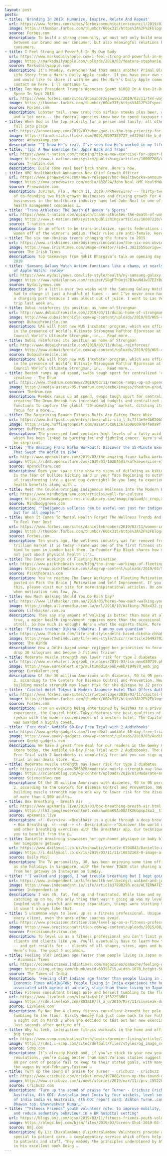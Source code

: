 ```yaml
---
layout: post
posts:
- title: 'Branding In 2019: Humanize, Inspire, Relate And Repeat'
  url: https://www.forbes.com/sites/forbescommunicationscouncil/2019/03/11/branding-in-2019-humanize-inspire-relate-and-repeat/
  image: https://thumbor.forbes.com/thumbor/600x315/https%3A%2F%2Fblogs-images.forbes.com%2Fforbescommunicationscouncil%2Ffiles%2F2019%2F03%2Fcanva-photo-editor-12-500x500.png
  source: Forbes.com
  description: To build a strong community, we must not only build meaningful relationships
    between our brand and our consumer, but also meaningful relations between our
    consumers.
- title: I Feel Strong and Powerful In My Own Body
  url: https://www.marksdailyapple.com/i-feel-strong-and-powerful-in-my-own-body/
  image: https://marksdailyapple.com/uploads/2019/03/feature-stephanie.jpg
  source: Marksdailyapple.com
  description: It's Monday, everyone! And that means another Primal Blueprint Real
    Life Story from a Mark's Daily Apple reader. If you have your own success story
    and would like to share it with me and the Mark's Daily Apple community please
    contact me here. I'll continue t…
- title: Ten Ways President Trump's Agencies Spent $100B In A Use-It-Or-Lose-It Shopping
    Spree In Sept 2018
  url: https://www.forbes.com/sites/adamandrzejewski/2019/03/11/ten-ways-president-trumps-agencies-spent-100b-in-a-use-it-or-lose-it-shopping-spree-in-sept-2018/
  image: https://thumbor.forbes.com/thumbor/600x315/https%3A%2F%2Fspecials-images.forbesimg.com%2Fdam%2Fimageserve%2F1132888222%2F960x0.jpg%3Ffit%3Dscale
  source: Forbes.com
  description: Lobster tail, snow crab, top sirloin steaks plus beer, wine, and whiskey
    and a lot more... the federal agencies know how to spend taxpayer money.
- title: When God is the top priority for a person and family, all other relationships
    fall into place
  url: https://annvoskamp.com/2019/03/when-god-is-the-top-priority-for-a-person-and-family-all-other-relationships-fall-into-place/
  image: https://farm9.staticflickr.com/8091/8597383727_ed329dff6e_b_d.jpg
  source: Annvoskamp.com
  description: "“I know He’s real. I’ve seen how He’s worked in my life.”"
- title: 'Tip: A New Exercise for Upper Back and Traps'
  url: https://www.t-nation.com/training/tip-a-new-exercise-for-upper-back-and-traps
  image: https://www.t-nation.com/system/publishing/articles/10007208/original/A-New-Exercise-for-Upper-Back-and-Traps.jpg?1551126270
  source: T-nation.com
  description: Build some real beef back there. Here's how.
- title: HMC HealthWorks® Announces New Chief Growth Officer
  url: https://www.prnewswire.com/news-releases/hmc-healthworks-announces-new-chief-growth-officer-300809428.html
  image: https://mma.prnewswire.com/media/832624/John_Neal_HMC_HealthWorks.jpg?p=facebook
  source: Prnewswire.com
  description: JUPITER, Fla., March 11, 2019 /PRNewswire/ -- Thirty-two (32) years
    of co-founding two high-growth businesses and driving growth for 4 additional
    businesses in the healthcare industry have led John Neal to one of the most admired
    health management companies i…
- title: 'Trans Athletes: The Death Of Women''s Sports'
  url: https://www.t-nation.com/opinion/trans-athletes-the-death-of-womens-sports
  image: https://www.t-nation.com/system/publishing/articles/10007220/original/Trans-Athletes-The-Death-Of-Women's-Sports.jpg?1551740235
  source: T-nation.com
  description: In an effort to be trans-inclusive, sports federations are forcing
    women off of the winner's podium. Their rules are anti-female. Here's why.
- title: The six non-obvious trends changing the future in 2019
  url: https://www.irishtimes.com/business/innovation/the-six-non-obvious-trends-changing-the-future-in-2019-1.3821556
  image: https://www.irishtimes.com/image-creator/?id=1.3821555&origw=1440
  source: The Irish Times
  description: Top takeaways from Rohit Bhargava’s talk on opening day of SXSW Interactive
    2019
- title: 'Samsung Galaxy Watch Active functions like a champ, at nearly half the price
    of Apple Watch: review'
  url: https://www.nydailynews.com/life-style/health/ny-samsung-galaxy-watch-active-review-20190311-story.html
  image: https://www.nydailynews.com/resizer/SOgFThOejtJBJwuNdJwJ7E2YBwQ=/1200x0/arc-anglerfish-arc2-prod-tronc.s3.amazonaws.com/public/TJ32ZOV55RCZNEEA25RBXR4UZM.jpg
  source: Nydailynews.com
  description: In a little over two weeks with the Samsung Galaxy Watch Active, I’ve
    had to charge it just a handful of times -- and I’ve never once had to run to
    a charging port because I was almost out of juice. I went to Las Vegas for a quick-turnaround
    trip last week an…
- title: Dubai reinforces its position as home of Strongman
  url: http://www.dubaichronicle.com/2019/03/11/dubai-home-of-strongman/
  image: http://www.dubaichronicle.com/wp-content/uploads/2019/03/WUS-4.jpg
  source: Dubaichronicle.com
  description: UAE will host new WUS Incubator program, which was officially announced
    in the presence of World’s Ultimate Strongman Hafthor Bjornsson at Dubai Sports
    Council World’s Ultimate Strongman, in... Read more...
- title: Dubai reinforces its position as home of Strongman
  url: http://www.dubaichronicle.com/2019/03/11/dubai-reinforces/
  image: http://www.dubaichronicle.com/wp-content/uploads/2019/03/WUS-4.jpg
  source: Dubaichronicle.com
  description: UAE will host new WUS Incubator program, which was officially announced
    in the presence of World’s Ultimate Strongman Hafthor Bjornsson at Dubai Sports
    Council World’s Ultimate Strongman, in... Read more...
- title: Reebok ramps up ad spend, swaps tough sport for centralized 'convention-breaking'
    creative - The Drum
  url: https://www.thedrum.com/news/2019/03/11/reebok-ramps-up-ad-spend-swaps-tough-sport-centralized-convention-breaking-creative
  image: https://media-assets-05.thedrum.com/cache/images/thedrum-prod/s3-screenshot_2019-03-09_at_16.19.24--default--1280.png
  source: Thedrum.com
  description: Reebok ramps up ad spend, swaps tough sport for centralized 'convention-breaking'
    creative The Drum Reebok has increased ad budgets and centralized its marketing
    functions to capture the global '20-something' market, ditching its tough-sport
    focus for a more.…
- title: The Surprising Reason Fitness Buffs Are Eating Cheez Whiz
  url: https://www.huffpost.com/entry/cheez-whiz-cla_l_5c7ff3e9e4b020b54d81349b
  image: https://img.huffingtonpost.com/asset/5c8013672600009704fe0a9f.jpeg?ops=1200_630
  source: Huffpost.com
  description: The processed food contains high levels of a fatty acid called CLA,
    which has been linked to burning fat and fighting cancer. Here's why you should
    be skeptical.
- title: 'The Amazing Franz Kafka Workout!: Discover the 15-Minute Exercise Routine
    That Swept the World in 1904'
  url: http://www.openculture.com/2019/03/the-amazing-franz-kafka-workout.html
  image: https://cdn8.openculture.com/2019/03/10204641/kafkaexercise-e1552276010109.png
  source: Openculture.com
  description: Does your spare tire show no signs of deflating as bikini season looms?
    Is the fear of bullies kicking sand in your face beginning to outstrip the horror
    of transforming into a giant bug overnight? Do you long to experience lasting
    health benefits along with …
- title: Meet The Couple Bringing Indigenous Wellness Into The Modern Day
  url: https://www.mindbodygreen.com/articles/well-for-culture
  image: https://mindbodygreen-res.cloudinary.com/image/upload/c_crop,x_69,y_112,w_1189,h_669/c_fill,w_720,h_378,g_auto,q_85,fl_lossy,f_jpg/org/f7wg2cwa6jsyutsq0.jpg
  source: Mindbodygreen.com
  description: '"Indigenous wellness can be useful not just for indigenous people
    but for all people."'
- title: When It Comes To Mental Health Forget The Wellness Trends And Just Keep Moving
    To Feel Your Best
  url: https://www.forbes.com/sites/daniellebrooker/2019/03/11/women-in-wellness-mental-health-forget-the-wellness-trends-and-just-keep-moving/
  image: https://thumbor.forbes.com/thumbor/600x315/https%3A%2F%2Fblogs-images.forbes.com%2Fdaniellebrooker%2Ffiles%2F2019%2F03%2FFrame-Copy-of-STB-FRAME-O17vc029-1200x858.jpg
  source: Forbes.com
  description: Ten years ago, the wellness industry was far removed from the $4.2
    trillion market it is today. Frame was one of the first fitness studios of its
    kind to open in London back then. Co-Founder Pip Black shares how movement is
    not just about physical health it's…
- title: The Inner Workings of Fleeting Motivation
  url: https://www.pickthebrain.com/blog/the-inner-workings-of-fleeting-motivation/
  image: https://www.pickthebrain.com/blog/wp-content/uploads/2019/03/Screen-Shot-2019-03-10-at-10.59.16-AM.png
  source: Pickthebrain.com
  description: You're reading The Inner Workings of Fleeting Motivation, originally
    posted on Pick the Brain | Motivation and Self Improvement. If you're enjoying
    this, please visit our site for more inspirational articles. On one of those days,
    when motivation runs low, yo…
- title: How Much Walking Should You Do Each Day?
  url: https://www.lifehacker.com.au/2019/03/heres-how-much-walking-you-should-be-doing-per-day/
  image: https://edge.alluremedia.com.au/m/l/2018/10/Walking-768x432.jpg
  source: Lifehacker.com.au
  description: They say any amount of walking is better than none at all. While that's
    true, a major health improvement requires more than the occasional five-minute
    stroll. So how much is enough? Here's what the experts think. More »
- title: 'Fitness trainer Diksha Chhabra: I am my own guardian'
  url: https://www.thehindu.com/life-and-style/delhi-based-diksha-chhabra-rejigged-her-priorities-to-focus-on-health-drop-30-kilograms-and-become-a-fitness-trainer/article26493704.ece
  image: https://www.thehindu.com/life-and-style/2uzxrr/article26493702.ece/ALTERNATES/LANDSCAPE_615/07cbmp-Diksha-1
  source: The Hindu
  description: How a Delhi-based woman rejigged her priorities to focus on health,
    drop 30 kilograms and become a fitness trainer
- title: Moderate muscle strength may lower risk for type 2 diabetes
  url: https://www.eurekalert.org/pub_releases/2019-03/isu-mms030719.php
  image: https://www.eurekalert.org/multimedia/pub/web/194970_web.jpg
  source: Eurekalert.org
  description: Of the 30 million Americans with diabetes, 90 to 95 percent have type
    2, according to the Centers for Disease Control and Prevention. New research shows
    building muscle strength may lower risk for the disease by 32 percent.
- title: 'Capitol Hotel Tokyu: A Modern Japanese Hotel That Offers Authentic Experiences'
  url: https://www.forbes.com/sites/carriecoolidge/2019/03/11/capitol-hotel-tokyu-a-modern-japanese-hotel-that-offers-authentic-experiences/
  image: https://thumbor.forbes.com/thumbor/600x315/https%3A%2F%2Fblogs-images.forbes.com%2Fcarriecoolidge%2Ffiles%2F2019%2F02%2FExterior_withHieJinjya.jpg
  source: Forbes.com
  description: From an evening being entertained by Geishas to a private Shinto Shrine
    experience, the Capitol Hotel Tokyu features the best qualities of a traditional
    ryokan with the modern conveniences of a western hotel. The Capitol Hotel Tokyu
    was awarded a highly covet…
- title: 'Free deal: Audible 60-Day Free Trial with 2 Audiobooks'
  url: https://www.geeky-gadgets.com/free-deal-audible-60-day-free-trial-with-2-audiobooks/
  image: https://www.geeky-gadgets.com/wp-content/uploads/2019/03/Audible-free-trial.jpg
  source: Geeky-gadgets.com
  description: We have a great free deal for our readers in the Geeky Gadgets Deals
    store today, the Audible 60-Day Free Trial with 2 Audiobooks. The Audible 60-Day
    Free Trial with 2 Audiobooks is completely free and you can sign up for the free
    trial in our deals store. Wi…
- title: Moderate muscle strength may lower risk for type 2 diabetes
  url: https://scienceblog.com/506620/moderate-muscle-strength-may-lower-risk-for-type-2-diabetes/
  image: https://scienceblog.com/wp-content/uploads/2019/03/Moderate-muscle-strength-may-lower-risk-for-type-2-diabetes.jpg
  source: Scienceblog.com
  description: Of the 30 million Americans with diabetes, 90 to 95 percent have type
    2, according to the Centers for Disease Control and Prevention. New research shows
    building muscle strength may be one way to lower risk for the disease. The study
    of more than 4,500 adults…
- title: Box Breathing - Breath Air
  url: https://www.apkmania.live/2019/03/box-breathing-breath-air.html
  image: https://lh3.googleusercontent.com/nwm8mK9Ao08AfKXUGpspJkw1__tI9A1gz6rfFKrJp6XmzIWki8Qu4myhjhha5DVkqFpR=s72-c-h450
  source: Apkmania.live
  description: <!--Overview-->BreathAir is a guide through a deep breathing technique
    - Box Breathing. <!--end--> <!--Description-->"Discover the world of box breathing
    and other breathing exercises with the BreathAir app. Our techniques will allow
    you to benefit from the p…
- title: Danielle Armstrong showcases her gym-honed physique in baby blue bikini on
    her Singapore getaway
  url: https://www.dailymail.co.uk/tvshowbiz/article-6794843/Danielle-Armstrong-showcases-gym-honed-physique-baby-blue-bikini-Singapore-getaway.html
  image: https://i.dailymail.co.uk/1s/2019/03/11/11/10832168-0-image-a-8_1552303230309.jpg
  source: Daily Mail
  description: The TV personality, 30, has been enjoying some time off her work duties
    as she holidays in Singapore, with the former TOWIE star sharing a sizzling snap
    from her getaway on Instagram on Sunday.
- title: "'I walked and jogged, I had trouble breathing but I kept going'"
  url: https://www.independent.ie/life/health-wellbeing/i-walked-and-jogged-i-had-trouble-breathing-but-i-kept-going-37898293.html
  image: https://www.independent.ie/life/article37898290.ece/ALTERNATES/h342/2019-03-11_lif_48500819_I2.JPG
  source: Independent.ie
  description: I was 46, fat, fed up and frustrated. While time and my weight were
    catching up on me, the only thing that wasn't going up was my level of fitness.
    Coupled with a painful and messy separation, things were starting to crack. But
    it wasn't always like that.
- title: 5 uncommon ways to level up as a fitness professional. Unique ways to help
    every client, even the ones other coaches avoid.
  url: https://www.precisionnutrition.com/level-up-as-a-fitness-professional
  image: https://www.precisionnutrition.com/wp-content/uploads/2015/08/runner-555074_1280-1024x678.jpg
  source: Precisionnutrition.com
  description: To level up as a fitness professional you can’t limit yourself to easy
    clients and clients like you. You’ll eventually have to learn how to work with
    -- and get results for -- clients of all shapes, sizes, ages and backgrounds.
    Here’s how. The post 5 uncommon…
- title: Feeling old? Indians age faster than people living in Japan or Switzerland
    - Economic Times
  url: https://economictimes.indiatimes.com/magazines/panache/feeling-old-indians-age-faster-than-people-living-in-japan-or-switzerland/articleshow/68358411.cms
  image: https://img.etimg.com/thumb/msid-68358715,width-1070,height-580,imgsize-609967,overlay-etpanache/photo.jpg
  source: The Times of India
  description: 'Feeling old? Indians age faster than people living in Japan or Switzerland
    Economic Times WASHINGTON: People living in India experience the health problems
    associated with ageing at an early stage than those living in Japan or Switzerland,...'
- title: Fitness consultant brings pole and herself tumbling to the floor
  url: https://www.liveleak.com/view?t=ksh1Y_1552293601
  image: https://cdn.liveleak.com/80281E/ll_a_u/2019/Mar/11/LiveLeak-dot-com-5c861ef0dd6da_4_thumb.jpg
  source: Liveleak.com
  description: By Neo Bye A clumsy fitness consultant brought her pole and herself
    tumbling to the floor. Kirsty Hendey had just come back to her Fulham home from
    a night out on March 2 when she decided to test out her new exercise equipment.
    Just seconds after getting off …
- title: Why hi-tech, interactive fitness workouts in the home and office are next
    big trend
  url: https://www.scmp.com/native/tech/topics/premier-living/article/2189452/why-hi-tech-interactive-fitness-workouts-home-and
  image: https://cdn1.i-scmp.com/sites/default/files/styles/og_image_scmp_generic/public/images/methode/2019/03/11/72745b86-4192-11e9-b20a-0cdc8de4a6f4_image_hires_112343.jpg?itok=nUb5hWh-
  source: Scmp.com
  description: It’s already March and, if you’ve stuck to your new year’s fitness
    resolutions, you’re doing better than most.Various studies suggest that about
    80 per cent of people fail to keep to their stated goals, with many falling off
    the wagon by mid-February.Instead …
- title: Turn up the sound of praise for Turner - Cricbuzz - Cricbuzz
  url: https://www.cricbuzz.com/cricket-news/107086/turn-up-the-sound-of-praise-for-ashton-turner-india-vs-australia-mohali
  image: http://www.cricbuzz.com/i/news/stories/2019/mar/11//prv_1552288993.jpeg
  source: Cricbuzz.com
  description: 'Turn up the sound of praise for Turner - Cricbuzz Cricbuzz India vs
    Australia, 4th ODI: Australia beat India by four wickets, level series 2-2 Times
    of India India vs Australia, 4th ODI report card: Ashton Turne..comb and Shikhar
    Dhawan top; Bhuvneshwar Kumar…'
- title: "“Fitness Friends” youth volunteer role: to improve mobility, physical activity
    and reduce sedentary behaviour in a UK hospital setting"
  url: https://blogs.bmj.com/bjsm/2019/03/11/fitness-friends-youth-volunteer-role-to-improve-mobility-physical-activity-and-reduce-sedentary-behaviour-in-a-uk-hospital-setting/
  image: https://blogs.bmj.com/bjsm/files/2019/03/Screen-Shot-2019-03-10-at-11.15.20-PM-768x765.png
  source: Bmj.com
  description: By Liz Charalambous @lizcharalambou Volunteers provide an extra something
    special to patient care, a complementary service which offers help and support
    to patients and staff. They embody the principles underpinned by Atul Gawande
    in his excellent book Being …
---
```


